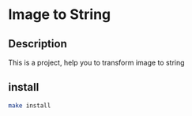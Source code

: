 # Image to String
## Description
This is a project, help you to transform image to string

## install
``` bash
make install
```



